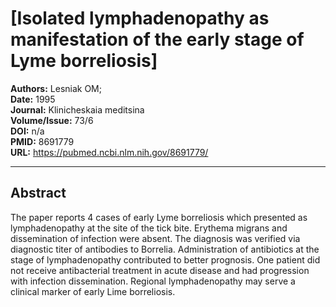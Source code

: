 # [Isolated lymphadenopathy as manifestation of the early stage of Lyme borreliosis]

**Authors:** Lesniak OM;  
**Date:** 1995  
**Journal:** Klinicheskaia meditsina  
**Volume/Issue:** 73/6  
**DOI:** n/a  
**PMID:** 8691779  
**URL:** https://pubmed.ncbi.nlm.nih.gov/8691779/

---

## Abstract

The paper reports 4 cases of early Lyme borreliosis which presented as lymphadenopathy at the site of the tick bite. Erythema migrans and dissemination of infection were absent. The diagnosis was verified via diagnostic titer of antibodies to Borrelia. Administration of antibiotics at the stage of lymphadenopathy contributed to better prognosis. One patient did not receive antibacterial treatment in acute disease and had progression with infection dissemination. Regional lymphadenopathy may serve a clinical marker of early Lime borreliosis.
